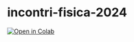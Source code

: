 # incontri-fisica-2024

[![Open in Colab](https://colab.research.google.com/assets/colab-badge.svg)](https://colab.research.google.com/github/smhanti/incontri-fisica-2024/blob/main/n1_Calibrazione_CuNiZn.ipynb)

